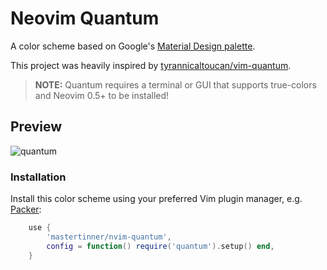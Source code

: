 # Neovim Quantum

A color scheme based on Google's [Material Design palette](https://material.io/guidelines/style/color.html#color-color-palette).

This project was heavily inspired by [tyrannicaltoucan/vim-quantum](https://github.com/tyrannicaltoucan/vim-quantum).

> **NOTE:** Quantum requires a terminal or GUI that supports true-colors and Neovim 0.5+ to be installed!

## Preview

![quantum](https://i.imgur.com/VzPs0Uf.png)

### Installation

Install this color scheme using your preferred Vim plugin manager, e.g. [Packer](https://github.com/wbthomason/packer.nvim):

```lua
    use {
        'mastertinner/nvim-quantum',
        config = function() require('quantum').setup() end,
    }
```
